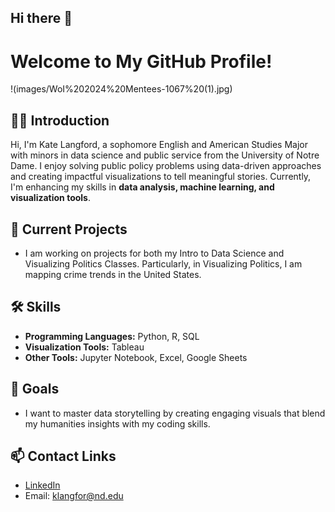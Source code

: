 ## Hi there 👋
# Welcome to My GitHub Profile!

!(images/WoI%202024%20Mentees-1067%20(1).jpg)

## 👩‍💻 Introduction
Hi, I'm Kate Langford, a sophomore English and American Studies Major with minors in data science and public service from the University of Notre Dame.   I enjoy solving public policy problems using data-driven approaches and creating impactful visualizations to tell meaningful stories. Currently, I'm enhancing my skills in **data analysis, machine learning, and visualization tools**.

## 🔗 Current Projects
- I am working on projects for both my Intro to Data Science and Visualizing Politics Classes. Particularly, in Visualizing Politics, I am mapping crime trends in the United States. 

## 🛠️ Skills
- **Programming Languages:** Python, R, SQL  
- **Visualization Tools:** Tableau
- **Other Tools:** Jupyter Notebook, Excel, Google Sheets

## 🏀 Goals
- I want to master data storytelling by creating engaging visuals that blend my humanities insights with my coding skills.

## 📫 Contact Links
- [LinkedIn]((https://www.linkedin.com/in/katherinelangford/))  
- Email: klangfor@nd.edu





